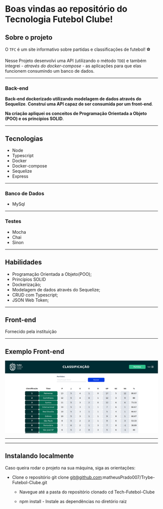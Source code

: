 # Boas vindas ao repositório do Tecnologia Futebol Clube!

## Sobre o projeto

O `TFC` é um site informativo sobre partidas e classificações de futebol! ⚽️

Nesse Projeto desenvolvi uma API (utilizando o método `TDD`) e também integrei *- através do docker-compose -* as aplicações para que elas funcionem consumindo um banco de dados.

-----
### Back-end

   **Back-end dockerizado utilizando modelagem de dados através do Sequelize**.  **Construí uma API capaz de ser consumida por um front-end**.

   **Na criação apliquei os conceitos de Programação Orientada a Objeto (POO) e os princípios SOLID**.

----
   ## Tecnologias
   - Node
   - Typescript
   - Docker
   - Docker-compose
   - Sequelize
   - Express
----
  ### Banco de Dados
  - MySql
  ----
   ### Testes
   - Mocha
   - Chai
   - Sinon

----
   ## Habilidades
   - Programação Orientada a Objeto(POO);
   - Princípios SOLID
   - Dockerização;
   -  Modelagem de dados através do Sequelize;
   - CRUD com Typescript;
   - JSON Web Token;
----
   ## Front-end
   Fornecido pela instituição

   -------
   ## Exemplo Front-end

   <img src="./front-example.png">

   ---
----
   ## Instalando localmente
  Caso queira rodar o projeto na sua máquina, siga as orientações:
  - Clone o repositório
   git clone git@github.com:matheusPrado007/Trybe-Futebol-Clube.git

    -  Navegue até a pasta do repositório clonado cd Tech-Futebol-Clube

    - npm install - Instale as dependências no diretório raiz



   



